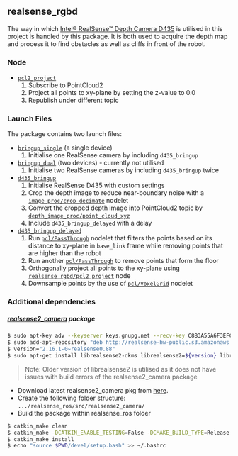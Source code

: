 ## realsense_rgbd

The way in which [Intel® RealSense™ Depth Camera D435](https://click.intel.com/intelr-realsensetm-depth-camera-d435.html) is utilised in this project is handled by this package.
It is both used to acquire the depth map and process it to find obstacles as well as cliffs in front of the robot.

### Node
+ [`pcl2_project`](src/pcl2_project.cpp)
	1) Subscribe to PointCloud2
	2) Project all points to xy-plane by setting the z-value to 0.0
	3) Republish under different topic

### Launch Files

The package contains two launch files:
+ [`bringup_single`](launch/bringup_single.launch) (a single device)
	1) Initialise one RealSense camera by including `d435_bringup`
+ [`bringup_dual`](launch/bringup_dual.launch) (two devices) - currently not utilised
	1) Initialise two RealSense cameras by including `d435_bringup` twice
+ [`d435_bringup`](launch/d435_bringup.launch)
	1) Initialise RealSense D435 with custom settings
	2) Crop the depth image to reduce near-boundary noise with a [`image_proc/crop_decimate`](http://wiki.ros.org/image_proc) nodelet
	3) Convert the cropped depth image into PointCloud2 topic by [`depth_image_proc/point_cloud_xyz`](http://wiki.ros.org/depth_image_proc)
	4) Include `d435_bringup_delayed` with a delay
+ [`d435_bringup_delayed`](launch/d435_bringup_delayed.launch)
	1) Run [`pcl/PassThrough`](http://wiki.ros.org/pcl) nodelet that filters the points based on its distance to xy-plane in `base_link` frame while removing points that are higher than the robot
	2) Run another [`pcl/PassThrough`](http://wiki.ros.org/pcl) to remove points that form the floor
	3) Orthogonally project all points to the xy-plane using [`realsense_rgbd/pcl2_project`](src/pcl2_project.cpp) node
	4) Downsample points by the use of [`pcl/VoxelGrid`](http://wiki.ros.org/pcl) nodelet


### Additional dependencies

##### [realsense2_camera](http://wiki.ros.org/realsense2_camera) package

```sh
$ sudo apt-key adv --keyserver keys.gnupg.net --recv-key C8B3A55A6F3EFCDE || sudo apt-key adv --keyserver hkp://keyserver.ubuntu.com:80 --recv-key C8B3A55A6F3EFCDE
$ sudo add-apt-repository "deb http://realsense-hw-public.s3.amazonaws.com/Debian/apt-repo xenial main" -u
$ version="2.16.1-0~realsense0.88"
$ sudo apt-get install librealsense2-dkms librealsense2=${version} librealsense2-utils=${version} librealsense2-dev=${version} librealsense2-dbg=${version} ros-kinetic-rgbd-launch
```

> Note: Older version of librealsense2 is utilised as it does not have issues with build errors of the realsense2_camera package

- Download latest realsense2_camera pkg from [here](https://github.com/intel-ros/realsense/releases).
- Create the following folder structure: `.../realsense_ros/src/realsense2_camera/`
- Build the package within realsense_ros folder

```sh
$ catkin_make clean
$ catkin_make -DCATKIN_ENABLE_TESTING=False -DCMAKE_BUILD_TYPE=Release
$ catkin_make install
$ echo "source $PWD/devel/setup.bash" >> ~/.bashrc
```

